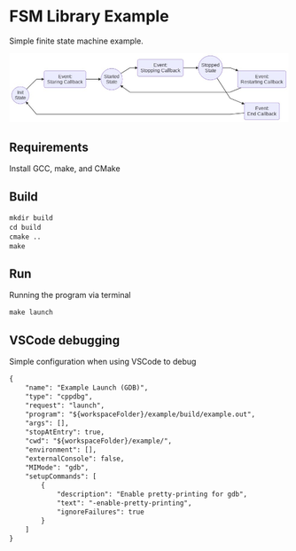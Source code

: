 # FSM Library Example

Simple finite state machine example.

![example state machine](example.jpeg)

## Requirements

Install GCC, make, and CMake

## Build

```makefile
mkdir build
cd build
cmake ..
make
```

## Run

Running the program via terminal

```makefile
make launch
```

## VSCode debugging

Simple configuration when using VSCode to debug

```debug
{
    "name": "Example Launch (GDB)",
    "type": "cppdbg",
    "request": "launch",
    "program": "${workspaceFolder}/example/build/example.out",
    "args": [],
    "stopAtEntry": true,
    "cwd": "${workspaceFolder}/example/",
    "environment": [],
    "externalConsole": false,
    "MIMode": "gdb",
    "setupCommands": [
        {
            "description": "Enable pretty-printing for gdb",
            "text": "-enable-pretty-printing",
            "ignoreFailures": true
        }
    ]
}
```